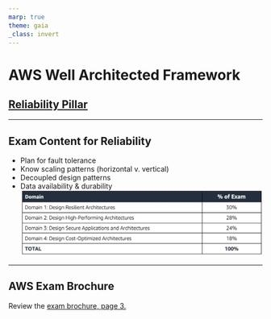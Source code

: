 ```yaml
---
marp: true
theme: gaia
_class: invert
---
```


# AWS Well Architected Framework
## [Reliability Pillar](https://docs.aws.amazon.com/wellarchitected/latest/reliability-pillar/welcome.html)

---

<!-- move this to the left only on this slide --> <style scoped>   section{justify-content: flex-start;} </style>
## Exam Content for Reliability
- Plan for fault tolerance
- Know scaling patterns (horizontal v. vertical)
- Decoupled design patterns
- Data availability & durability
![bg right:50% w:600](images/exam-perc.jpg)

---

## AWS Exam Brochure

Review the [exam brochure, page 3.](https://d1.awsstatic.com/training-and-certification/docs-sa-assoc/AWS-Certified-Solutions-Architect-Associate_Exam-Guide.pdf)
